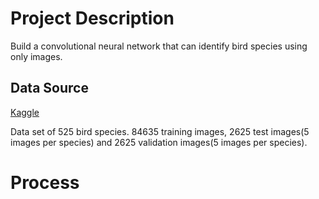 # Project Description
Build a convolutional neural network that can identify bird species using only images.  

## Data Source
[Kaggle](https://www.kaggle.com/gpiosenka/100-bird-species)

Data set of 525 bird species. 84635 training images, 2625 test images(5 images per species) and 2625 validation images(5 images per species).

# Process


